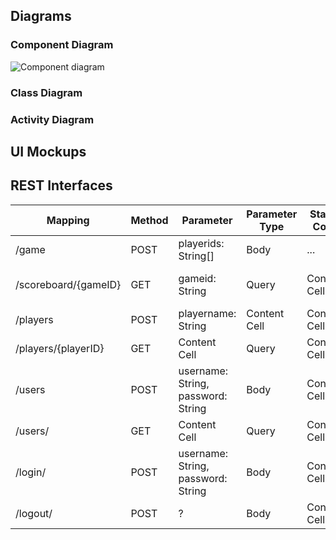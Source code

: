 ## Diagrams

### Component Diagram

![Component diagram](uml/component_diagram.svg)

### Class Diagram

### Activity Diagram

## UI Mockups

## REST Interfaces

| Mapping  | Method | Parameter  | Parameter Type | Status Code  | Response | Description  |
| ------------- | ------------- | ------------- | ------------- | ------------- | ------------- | ------------- |
| /game  | POST  | playerids: String[] | Body  | ... | ...  | initiate a new game  |
| /scoreboard/{gameID}  | GET  | gameid: String | Query  | Content Cell  | Content Cell  | retrieve a list of scores  |
| /players  | POST  | playername: String  | Content Cell  | Content Cell  | Content Cell  | create a new player  |
| /players/{playerID}  | GET  | Content Cell  | Query  | Content Cell  | Content Cell  | retrieve a player by ID  |
| /users  | POST  | username: String, password: String  | Body  | Content Cell  | Content Cell  | register a new user  |
| /users/ | GET  | Content Cell  | Query | Content Cell  | Content Cell  | retrieve a user by ID  |
| /login/ | POST  | username: String, password: String  | Body  | Content Cell  | Content Cell  | retrieve a user by ID  |
| /logout/ | POST  | ?  | Body  | Content Cell  | Content Cell  | retrieve a user by ID  |



